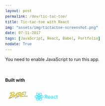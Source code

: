 ```yaml
---
layout: post
permalink: /dev/tic-tac-toe/
title: Tic-tac-toe with React
img: "assets/img/tictactoe-screenshot.png"
date: 07-11-2017
tags: [JavaScript, React, Babel, Portfolio]
nodate: True
---
```


<style>
	header h1 {
		text-shadow: 0px 0px 0px #ffffff !important;
	}
code{font-family:source-code-pro,Menlo,Monaco,Consolas,Courier New,monospace}.App{text-align:center;color:#fff;background-color:#4cabef;font-family:Lato,sans-serif;width:100%;padding:20px 0;margin-left:auto;margin-right:auto;box-sizing:border-box}.board{flex-wrap:wrap;width:282px;margin-left:auto;margin-right:auto;padding:10px;border:10px solid rgba(0,0,0,.1)}.board,.cell{display:flex;justify-content:center;align-items:center;box-sizing:border-box}.cell{width:80px;height:80px;border:1px solid #fff;cursor:pointer;color:#fff;-webkit-touch-callout:none;-webkit-user-select:none;-moz-user-select:none;-ms-user-select:none;user-select:none}.c0{border-left:0}.c0,.c1,.c2{border-top:0}.c2{border-right:0}.c3{border-left:0}.c5{border-right:0}.c6{border-left:0}.c6,.c7,.c8{border-bottom:0}.c8{border-right:0}.empty:hover,.paused{background-color:rgba(0,0,0,.1)}.paused{cursor:wait}._disabled{cursor:auto}._disabled,._disabled:hover{background-color:rgba(0,0,0,.2)}.cell>div{font-size:24px;font-weight:700}.btn{border:none;font-family:inherit;font-size:inherit;color:inherit;background:none;cursor:pointer;padding:25px 80px;display:inline-block;margin:15px 0;text-transform:uppercase;letter-spacing:1px;font-weight:700;outline:none;position:relative}.btn,.btn:after{-webkit-transition:all .3s;transition:all .3s}.btn:after{content:"";position:absolute;z-index:-1}.btn-1{border:3px solid #fff;color:#fff}.btn-1a:active,.btn-1a:hover{color:#0e83cd;background:#fff}.bounce{animation:bounce 1s infinite;-webkit-animation:bounce 1s infinite;-moz-animation:bounce 1s infinite;-o-animation:bounce 1s infinite}.switch{font-size:20px;margin-top:10px;margin-bottom:10px;display:flex;justify-content:center;align-items:center;cursor:pointer}.switch>i{font-size:40px;margin-left:10px;margin-right:10px}.switch>i:hover{color:#eee}@-webkit-keyframes bounce{0%,20%,50%,80%,to{-webkit-transform:translateY(0)}40%{-webkit-transform:translateY(-10px)}60%{-webkit-transform:translateY(-5px)}}@keyframes bounce{0%,20%,50%,80%,to{-webkit-transform:translateY(0);transform:translateY(0)}40%{-webkit-transform:translateY(-10px);transform:translateY(-10px)}60%{-webkit-transform:translateY(-5px);transform:translateY(-5px)}}.difficulty-select-wrap{display:flex;justify-content:center;align-items:center;margin-bottom:20px}.styled-select{width:100%}.styled-select select{background:#fff;color:#4cabef;font-weight:700;border:none;font-size:18px;cursor:pointer;height:50px;width:282px}.rounded{border-radius:20px}.semi-square{border-radius:5px}.slate{background-color:#ddd}.green{background-color:#779126}.blue{background-color:#3b8ec2}.yellow{background-color:#eec111}.black{background-color:#000}.slate select{color:#000}.blue select,.green select{color:#fff}.yellow select{color:#000}.black select{color:#fff}#mainselection select{border:0;color:#eee;background:transparent;font-size:20px;font-weight:700;padding:2px 10px;width:378px;*width:350px;*background:#58b14c;-webkit-appearance:none}#mainselection{overflow:hidden;width:350px;border-radius:9px 9px 9px 9px;box-shadow:1px 1px 11px #303;background:#58b14c url(http://i62.tinypic.com/15xvbd5.png) no-repeat scroll 319px}select#soflow,select#soflow-color{-webkit-appearance:button;-webkit-border-radius:2px;-webkit-box-shadow:0 1px 3px rgba(0,0,0,.1);-webkit-padding-end:20px;-webkit-padding-start:2px;-webkit-user-select:none;background-image:url(http://i62.tinypic.com/15xvbd5.png),-webkit-linear-gradient(#fafafa,#f4f4f4 40%,#e5e5e5);background-position:97%;background-repeat:no-repeat;border:1px solid #aaa;color:#555;font-size:inherit;margin:20px;overflow:hidden;padding:5px 10px;text-overflow:ellipsis;white-space:nowrap;width:300px}select#soflow-color{color:#fff;background-image:url(http://i62.tinypic.com/15xvbd5.png),-webkit-linear-gradient(#779126,#779126 40%,#779126);background-color:#779126;border-radius:20px;padding-left:15px}
/*# sourceMappingURL=main.1309b33d.css.map */

</style>


<link rel="stylesheet" href="https://use.fontawesome.com/releases/v5.6.3/css/all.css" integrity="sha384-UHRtZLI+pbxtHCWp1t77Bi1L4ZtiqrqD80Kn4Z8NTSRyMA2Fd33n5dQ8lWUE00s/" crossorigin="anonymous">
<link href="https://fonts.googleapis.com/css?family=Lato:400,700" rel="stylesheet">
<noscript>You need to enable JavaScript to run this app.</noscript><div id="root"></div><script src="/assets/js/tictactoe/main.5b77c281.js"></script>



<i>&nbsp;</i>


#### Built with

<img src="/assets/img/babel_logo.png" alt="Babel" style="width: 15%; padding: 5px;"/>
<img src="/assets/img/react_logo.png" alt="React" style="width: 15%; padding: 5px;"/>




[react-sliding-puzzle]: https://react-sliding-puzzle.herokuapp.com/
[github-node-puzzle]: https://github.com/andrewmontes87/node-sliding-puzzle
[github-react-puzzle]: https://github.com/andrewmontes87/react-sliding-puzzle